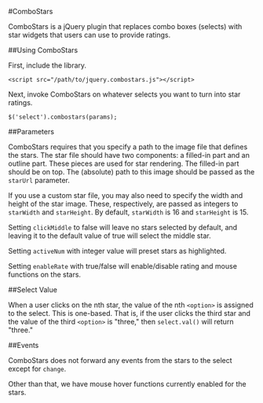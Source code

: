 #ComboStars

ComboStars is a jQuery plugin that replaces combo boxes (selects) with star widgets that users can use to provide ratings.

##Using ComboStars

First, include the library.

```
<script src="/path/to/jquery.combostars.js"></script>
```

Next, invoke ComboStars on whatever selects you want to turn into star ratings.

```
$('select').combostars(params);
```

##Parameters

ComboStars requires that you specify a path to the image file that defines the stars. The star file should have two components: a filled-in part and an outline part. These pieces are used for star rendering. The filled-in part should be on top. The (absolute) path to this image should be passed as the ```starUrl``` parameter.

If you use a custom star file, you may also need to specify the width and height of the star image. These, respectively, are passed as integers to ```starWidth``` and ```starHeight```. By default, ```starWidth``` is 16 and ```starHeight``` is 15.

Setting ```clickMiddle``` to false will leave no stars selected by default, and leaving it to the default value of true will select the middle star.

Setting ```activeNum``` with integer value will preset stars as highlighted.

Setting ```enableRate``` with true/false will enable/disable rating and mouse functions on the stars.

##Select Value

When a user clicks on the nth star, the value of the nth ```<option>``` is assigned to the select. This is one-based. That is, if the user clicks the third star and the value of the third ```<option>``` is "three," then ```select.val()``` will return "three."

##Events

ComboStars does not forward any events from the stars to the select except for ```change```.

Other than that, we have mouse hover functions currently enabled for the stars.
